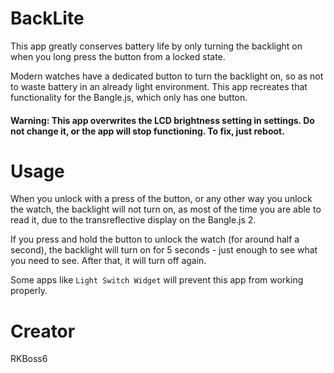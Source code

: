 # BackLite
This app greatly conserves battery life by only turning the backlight on when you long press the button from a locked state.

Modern watches have a dedicated button to turn the backlight on, so as not to waste battery in an already light environment. This app recreates that functionality for the Bangle.js, which only has one button.
#### Warning: This app overwrites the LCD brightness setting in settings. Do not change it, or the app will stop functioning. To fix, just reboot.
# Usage
When you unlock with a press of the button, or any other way you unlock the watch, the backlight will not turn on, as most of the time you are able to read it, due to the transreflective display on the Bangle.js 2. 

If you press and hold the button to unlock the watch (for around half a second), the backlight will turn on for 5 seconds - just enough to see what you need to see. After that, it will turn off again.

Some apps like `Light Switch Widget` will prevent this app from working properly.
# Creator
RKBoss6
